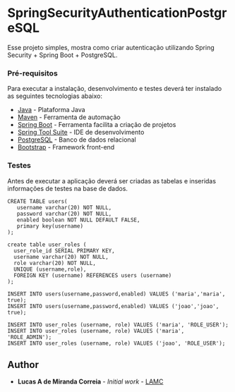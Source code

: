 # SpringSecurityAuthenticationPostgreSQL

Esse projeto simples, mostra como criar autenticação utilizando Spring Security + Spring Boot + PostgreSQL.


### Pré-requisitos

Para executar a instalação, desenvolvimento e testes deverá ter instalado as seguintes tecnologias abaixo:

* [Java](https://www.oracle.com/technetwork/java/javase/downloads/jre8-downloads-2133155.html) - Plataforma Java
* [Maven](https://maven.apache.org/) - Ferramenta de automação
* [Spring Boot](http://spring.io/projects/spring-boot/) - Ferramenta facilita a criação de projetos
* [Spring Tool Suite](https://spring.io/tools) - IDE de desenvolvimento
* [PostgreSQL](https://www.postgresql.org/docs/) - Banco de dados relacional
* [Bootstrap](https://getbootstrap.com/docs/4.2/getting-started/introduction/) - Framework front-end


### Testes

Antes de executar a aplicação deverá ser criadas as tabelas e inseridas informações de testes na base de dados.

```
CREATE TABLE users(
   username varchar(20) NOT NULL,
   password varchar(20) NOT NULL,
   enabled boolean NOT NULL DEFAULT FALSE,
   primary key(username)
);

create table user_roles (
  user_role_id SERIAL PRIMARY KEY,
  username varchar(20) NOT NULL,
  role varchar(20) NOT NULL,
  UNIQUE (username,role),
  FOREIGN KEY (username) REFERENCES users (username)
);

INSERT INTO users(username,password,enabled) VALUES ('maria','maria', true);
INSERT INTO users(username,password,enabled) VALUES ('joao','joao', true);
 
INSERT INTO user_roles (username, role) VALUES ('maria', 'ROLE_USER');
INSERT INTO user_roles (username, role) VALUES ('maria', 'ROLE_ADMIN');
INSERT INTO user_roles (username, role) VALUES ('joao', 'ROLE_USER');
```


## Author

* **Lucas A de Miranda Correia** - *Initial work* - [LAMC](https://github.com/lucasagnaldo)
